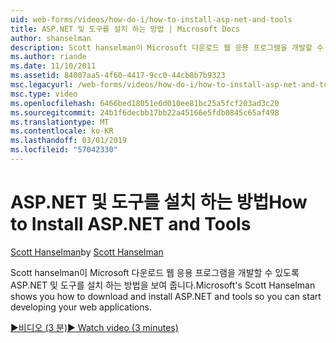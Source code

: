 ```yaml
---
uid: web-forms/videos/how-do-i/how-to-install-asp-net-and-tools
title: ASP.NET 및 도구를 설치 하는 방법 | Microsoft Docs
author: shanselman
description: Scott hanselman이 Microsoft 다운로드 웹 응용 프로그램을 개발할 수 있도록 ASP.NET 및 도구를 설치 하는 방법을 보여 줍니다.
ms.author: riande
ms.date: 11/10/2011
ms.assetid: 84007aa5-4f60-4417-9cc0-44cb8b7b9323
msc.legacyurl: /web-forms/videos/how-do-i/how-to-install-asp-net-and-tools
msc.type: video
ms.openlocfilehash: 6466bed18051e6d010ee81bc25a5fcf203ad3c20
ms.sourcegitcommit: 24b1f6decbb17bb22a45166e5fdb0845c65af498
ms.translationtype: MT
ms.contentlocale: ko-KR
ms.lasthandoff: 03/01/2019
ms.locfileid: "57042330"
---
```

<a name="how-to-install-aspnet-and-tools"></a><span data-ttu-id="9e0f6-103">ASP.NET 및 도구를 설치 하는 방법</span><span class="sxs-lookup"><span data-stu-id="9e0f6-103">How to Install ASP.NET and Tools</span></span>
====================
<span data-ttu-id="9e0f6-104">[Scott Hanselman](https://github.com/shanselman)</span><span class="sxs-lookup"><span data-stu-id="9e0f6-104">by [Scott Hanselman](https://github.com/shanselman)</span></span>

<span data-ttu-id="9e0f6-105">Scott hanselman이 Microsoft 다운로드 웹 응용 프로그램을 개발할 수 있도록 ASP.NET 및 도구를 설치 하는 방법을 보여 줍니다.</span><span class="sxs-lookup"><span data-stu-id="9e0f6-105">Microsoft's Scott Hanselman shows you how to download and install ASP.NET and tools so you can start developing your web applications.</span></span>

[<span data-ttu-id="9e0f6-106">&#9654;비디오 (3 분)</span><span class="sxs-lookup"><span data-stu-id="9e0f6-106">&#9654; Watch video (3 minutes)</span></span>](https://channel9.msdn.com/Blogs/ASP-NET-Site-Videos/how-to-install-asp-net-and-tools)
